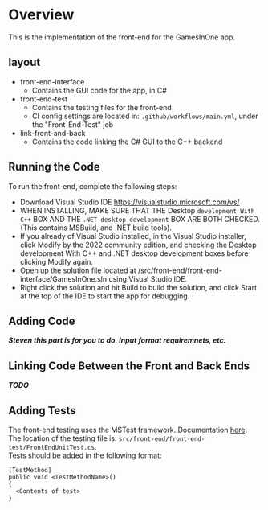 # Overview
This is the implementation of the front-end for the GamesInOne app.

## layout
- front-end-interface
  - Contains the GUI code for the app, in C#
- front-end-test
  - Contains the testing files for the front-end
  - CI config settings are located in: `.github/workflows/main.yml`, under the "Front-End-Test" job
- link-front-and-back
  - Contains the code linking the C# GUI to the C++ backend

## Running the Code
To run the front-end, complete the following steps:
- Download Visual Studio IDE https://visualstudio.microsoft.com/vs/
- WHEN INSTALLING, MAKE SURE THAT THE Desktop `development With C++` BOX AND THE `.NET desktop development` BOX ARE BOTH CHECKED. (This contains MSBuild, and .NET build tools).
- If you already of Visual Studio installed, in the Visual Studio installer, click Modify by the 2022 community edition, and checking the Desktop development With C++ and .NET desktop development boxes before clicking Modify again.
- Open up the solution file located at /src/front-end/front-end-interface/GamesInOne.sln using Visual Studio IDE.
- Right click the solution and hit Build to build the solution, and click Start at the top of the IDE to start the app for debugging.

## Adding Code
***Steven this part is for you to do. Input format requiremnets, etc.***

## Linking Code Between the Front and Back Ends
***TODO***

## Adding Tests
The front-end testing uses the MSTest framework. Documentation [here](https://learn.microsoft.com/en-us/dotnet/core/testing/unit-testing-with-mstest).\
The location of the testing file is: `src/front-end/front-end-test/FrontEndUnitTest.cs`.\
Tests should be added in the following format:
```
[TestMethod]
public void <TestMethodName>()
{
  <Contents of test>
}
```
